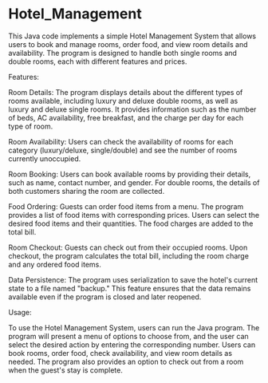 # Hotel_Management
This Java code implements a simple Hotel Management System that allows users to book and manage rooms, order food, and view room details and availability. The program is designed to handle both single rooms and double rooms, each with different features and prices.

Features:

Room Details: The program displays details about the different types of rooms available, including luxury and deluxe double rooms, as well as luxury and deluxe single rooms. It provides information such as the number of beds, AC availability, free breakfast, and the charge per day for each type of room.

Room Availability: Users can check the availability of rooms for each category (luxury/deluxe, single/double) and see the number of rooms currently unoccupied.

Room Booking: Users can book available rooms by providing their details, such as name, contact number, and gender. For double rooms, the details of both customers sharing the room are collected.

Food Ordering: Guests can order food items from a menu. The program provides a list of food items with corresponding prices. Users can select the desired food items and their quantities. The food charges are added to the total bill.

Room Checkout: Guests can check out from their occupied rooms. Upon checkout, the program calculates the total bill, including the room charge and any ordered food items.

Data Persistence: The program uses serialization to save the hotel's current state to a file named "backup." This feature ensures that the data remains available even if the program is closed and later reopened.




Usage:

To use the Hotel Management System, users can run the Java program. The program will present a menu of options to choose from, and the user can select the desired action by entering the corresponding number. Users can book rooms, order food, check availability, and view room details as needed. The program also provides an option to check out from a room when the guest's stay is complete.
